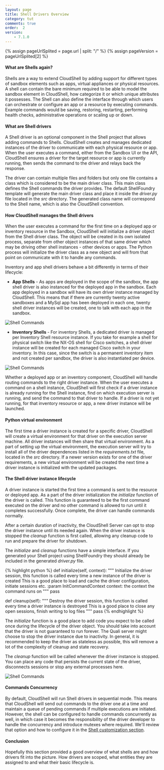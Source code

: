 ```yaml
---
layout: page
title: Shell Drivers Overview
category: tut
comments: true
order:  2
version:
    - 7.1.0
---
```


{% assign pageUrlSplited = page.url | split: "/" %}
{% assign pageVersion = pageUrlSplited[2] %}


#### What are Shells again?

Shells are a way to extend CloudShell by adding support for different types of sandbox elements such as apps,
virtual appliances or physical resources. A shell can contain the bare minimum required to be able to model
the sandbox element in CloudShell, how categorize it or which unique attributes it possesses.
The Shell can also define the interface through which users can orchestrate or configure an app or a resource
by executing commands. Example commands would be saving, restoring, restarting, performing health checks,
administrative operations or scaling up or down.

#### What are Shell drivers

A Shell driver is an optional component in the Shell project that allows adding commands to Shells.
CloudShell creates and manages dedicated instances of the driver to communicate with each physical
resource or app. When the user executes a command, either from the Sandbox UI or the API, CloudShell
ensures a driver for the target resource or app is currently running, then sends the command to the driver and
relays back the response.

The driver can contain multiple files and folders but only one file contains a class which is considered to
be the main driver class. This main class defines the Shell commands the driver provides.
The default ShellFoundry template will generate the main driver class and place it inside the _driver.py_
file located in the _src_ directory. The generated class name will correspond to the Shell name, which is
also the CloudShell convention.

#### How CloudShell manages the Shell drivers

When the user executes a command for the first time on a deployed app or inventory resource in the Sandbox, CloudShell will
initialize a driver object from the Shell driver class. The object will be created in its own isolated
process, separate from other object instances of that same driver which may be driving other shell
instances - other devices or apps. The Python process will initialize the driver class as a new
object and will from that point on communicate with it to handle any commands.

Inventory and app shell drivers behave a bit differently in terms of their lifecycle:

* **App Shells** - As apps are deployed in the scope of the sandbox, the app shell driver is also instanced for
    the deployed app in the sandbox. Each app deployed in a sandbox will have its own driver instance managed by
    CloudShell. This means that if there are currently twenty active sandboxes and a MySql app has been deployed
    in each one, twenty shell driver instances will be created, one to talk with each app in the sandbox.

![Shell Commands]({{site.baseurl}}/assets/app_shell_arch.png)

* **Inventory Shells** - For inventory Shells, a dedicated driver is managed per Inventory Shell resource instance. If you take for example a shell for physical switch like the NX-OS shell for Cisco switches, a shell driver instance will be created for each managed Cisco switch in your inventory. In this case, since the switch is a permanent inventory item and not created per sandbox, the driver is also instantiated per device.

![Shell Commands]({{site.baseurl}}/assets/inventory_shell_arch.png)

Whether a deployed app or an inventory component, CloudShell will handle routing commands to the right driver instance. When the user executes a command on a shell instance, CloudShell will first check if a driver instance is already running for the Shell instance, find on which execution server is running, and send the command to that driver to handle. If a driver is not yet running,
for that inventory resource or app, a new driver instance will be launched.

#### Python virtual environment

The first time a driver instance is created for a specific driver, CloudShell will create a virtual environment for that driver on the execution server machine. All driver instances will then share that virtual environment. As a part of setting up the virtual environment, the execution server will try to install all of the driver dependences listed in the _requirements.txt_ file, located in the _src_ directory.
If a newer version exists for one of the driver requirements, a new virtual environment will be created the next time a driver instance is initialized with the updated packages.

#### The Shell driver instance lifecycle

A driver instance is started the first time a command is sent to the resource or deployed app.
As a part of the driver initialization the _initialize_ function of the driver is called. This function
is guaranteed to be the first command executed on the driver and no other command is allowed to run until
it completes successfully. Once complete, the driver can handle commands normally.

After a certain duration of inactivity, the CloudShell Server can opt to stop the driver instance until
its needed again. When the driver instance is stopped  the _cleanup_ function is first called,
allowing any cleanup code to run and prepare the driver for shutdown.

The _initialize_ and _cleanup_ functions have a simple interface. If you generated your Shell
project using ShellFoundry they should already be included in the generated _driver.py_ file.

{% highlight python %}
def initialize(self, context):
    """
    Initialize the driver session, this function is called every time a new instance of the driver is created
    This is a good place to load and cache the driver configuration, initiate sessions etc.
    :param InitCommandContext context: the context the command runs on
    """
    pass

def cleanup(self):
    """
    Destroy the driver session, this function is called every time a driver instance is destroyed
    This is a good place to close any open sessions, finish writing to log files
    """
    pass
{% endhighlight %}

The _initialize_ function is a good place to add code you expect to be called once during the
lifecycle of the driver object. You should take into account that the driver is not guaranteed to run
forever. The Quali server might choose to stop the driver instance due to inactivity. In general,
it is recommended to keep the driver as stateless as possible, this will remove a lot of the complexity
of cleanup and state recovery.

The _cleanup_ function will be called whenever the driver instance is stopped. You can place any code that persists the current state of the driver, disconnects sessions or stop any external processes here.

![Shell Commands]({{site.baseurl}}/assets/driver_lifecycle.png)

#### Commands Concurrency

By default, CloudShell will run Shell drivers in sequential mode. This means that CloudShell will send out commands to the driver one at a time and maintain a queue of pending commands if multiple executions are initiated. However, the shell can be configured to handle commands concurrently as well, in which case it becomes the responsibility of the driver developer to handle the concurrency and introduce mutexes where required.
We'll review that option and how to configure it in the [Shell customization section]({{site.baseurl}}/shells/{{pageVersion}}/customizing-driver-commands.html).

#### Conclusion

Hopefully this section provided a good overview of what shells are and how drivers fit into the picture. How drivers are scoped, what entities they are assigned to and what their basic lifecycle is.
